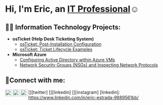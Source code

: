 <h1>Hi, I'm Eric, an <a href="https://www.linkedin.com/in/eric-estrada-9889561bb/">IT Professional</a>☺</h1>

<h2>👨‍💻 Information Technology Projects:</h2>

- <b>osTicket (Help Desk Ticketing System)</b>
  - [osTicket: Post-Installation Configuration](https://github.com/eriicestrada/post-install-config)
  - [osTicket: Ticket Lifecycle Examples](https://github.com/eriicestrada/ticket-lifecycle)
- <b>Microsoft Azure</b>
  - [Configuring  Active Directory within Azure VMs](https://github.com/eriicestrada/configure-ad)
  - [Network Security Groups (NSGs) and Inspecting Network Protocols](https://github.com/eriicestrada/azure-network-protocols)

<h2>🤳Connect with me:</h2>

[<img align="left" alt="Josh | Twitter" width="22px" src="https://cdn.jsdelivr.net/npm/simple-icons@v3/icons/twitter.svg" />][twitter]
[<img align="left" alt="Josh | LinkedIn" width="22px" src="https://cdn.jsdelivr.net/npm/simple-icons@v3/icons/linkedin.svg" />][linkedin]
[<img align="left" alt="Josh | Instagram" width="22px" src="https://cdn.jsdelivr.net/npm/simple-icons@v3/icons/instagram.svg" />][instagram]
[linkedin]: https://www.linkedin.com/in/eric-estrada-9889561bb/
